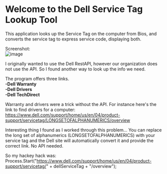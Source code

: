 # Welcome to the Dell Service Tag Lookup Tool 

This application looks up the Service Tag on the computer from Bios, and converts the service tag to express service code, displaying both. 

Screenshot:<br>
![image](https://user-images.githubusercontent.com/48245017/76417049-88c11c00-6372-11ea-8752-659999adcc4d.png)

I originally wanted to use the Dell RestAPI, however our organization does not use the API. So I found another way to look up the info we need. 

The program offers three links.<br>
<b>-Dell Warranty<br>
-Dell Drivers<br>
-Dell TechDirect<br></b>

Warranty and drivers were a trick without the API. For instance here's the link to find drivers for a computer: 
https://www.dell.com/support/home/us/en/04/product-support/servicetag/LONGSETOFALPHANUMERICS/overview

Interesting thing I found as I worked through this problem... You can replace the long set of alphanumerics (LONGSETOFALPHANUMERICS) with your service tag and the Dell site will automatically convert it and provide the correct link. No API needed.

So my hackey hack was: 
Process.Start("https://www.dell.com/support/home/us/en/04/product-support/servicetag/" + dellServiceTag + "/overview");
